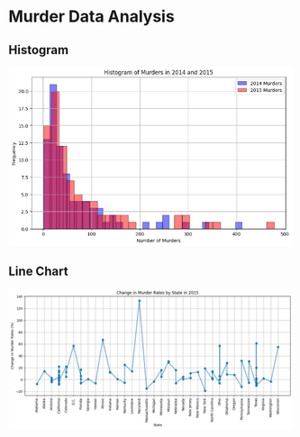 # Murder Data Analysis
## Histogram
![Histogram](Histogram_of_Murders_2014_2015.png)
## Line Chart
![Line Chart](Change_in_Murder_Rates_by_State_in_2015.png)
